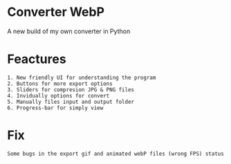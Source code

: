 # Converter WebP
A new build of my own converter in Python
# Feactures
    1. New friendly UI for understanding the program
    2. Buttons for more export options
    3. Sliders for compresion JPG & PNG files
    4. Invidually options for convert
    5. Manually files input and output folder
    6. Progress-bar for simply view
# Fix
    Some bugs in the export gif and animated webP files (wrong FPS) status